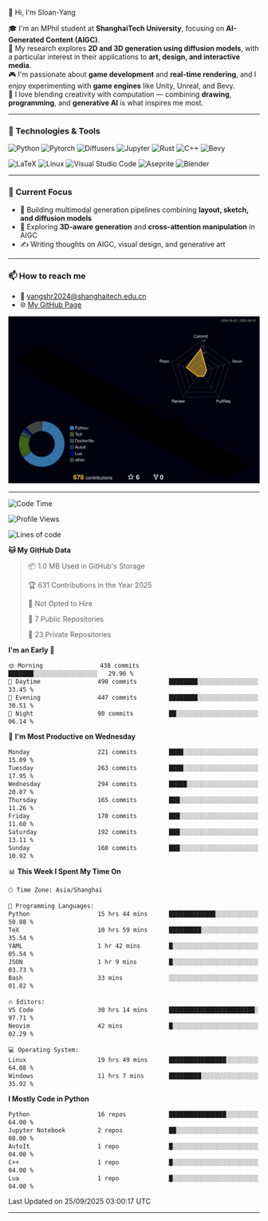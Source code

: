👋 Hi, I'm Sloan-Yang

🎓 I'm an MPhil student at **ShanghaiTech University**, focusing on **AI-Generated Content (AIGC)**.  
🧠 My research explores **2D and 3D generation using diffusion models**, with a particular interest in their applications to **art, design, and interactive media**.  
🎮 I'm passionate about **game development** and **real-time rendering**, and I enjoy experimenting with **game engines** like Unity, Unreal, and Bevy.  
🎨 I love blending creativity with computation — combining **drawing**, **programming**, and **generative AI** is what inspires me most.

---

### 🧰 Technologies & Tools

![Python](https://img.shields.io/badge/python-%233776AB.svg?style=for-the-badge&logo=python&logoColor=white)
![Pytorch](https://img.shields.io/badge/pytorch-%23EE4C2C.svg?style=for-the-badge&logo=pytorch&logoColor=white)
![Diffusers](https://img.shields.io/badge/diffusers-HuggingFace-yellow?style=for-the-badge&logo=huggingface&logoColor=black)
![Jupyter](https://img.shields.io/badge/Jupyter-%23F37626.svg?style=for-the-badge&logo=Jupyter&logoColor=white)
![Rust](https://img.shields.io/badge/Rust-%23000000.svg?style=for-the-badge&logo=rust&logoColor=white)
![C++](https://img.shields.io/badge/C++-%2300599C.svg?style=for-the-badge&logo=c%2B%2B&logoColor=white)
![Bevy](https://img.shields.io/badge/Bevy-000000.svg?style=for-the-badge&logo=bevy&logoColor=white)

![LaTeX](https://img.shields.io/badge/LaTeX-47A141?style=for-the-badge&logo=latex&logoColor=white)
![Linux](https://img.shields.io/badge/Linux-FCC624?style=for-the-badge&logo=linux&logoColor=black)
![Visual Studio Code](https://img.shields.io/badge/VSCode-0078d7.svg?style=for-the-badge&logo=visual-studio-code&logoColor=white)
![Aseprite](https://img.shields.io/badge/Aseprite-FFFFFF?style=for-the-badge&logo=Aseprite&logoColor=%237D929E)
![Blender](https://img.shields.io/badge/Blender-F5792A?style=for-the-badge&logo=blender&logoColor=white)

---

### 🔭 Current Focus

- 🎨 Building multimodal generation pipelines combining **layout, sketch, and diffusion models**
- 🧪 Exploring **3D-aware generation** and **cross-attention manipulation** in AIGC
- ✍️ Writing thoughts on AIGC, visual design, and generative art

---

### 📫 How to reach me

- 📧 <a href="mailto:yangshr2024@shanghaitech.edu.cn">yangshr2024@shanghaitech.edu.cn</a>
- 🌐 [My GitHub Page](https://sloan-yang.github.io)  



![3D Profile](https://raw.githubusercontent.com/Sloan-Yang/Sloan-Yang/main/profile-3d-contrib/profile-night-rainbow.svg)

---


<!--START_SECTION:waka-->
![Code Time](http://img.shields.io/badge/Code%20Time-589%20hrs%2044%20mins-blue)

![Profile Views](http://img.shields.io/badge/Profile%20Views-1-blue)

![Lines of code](https://img.shields.io/badge/From%20Hello%20World%20I%27ve%20Written-2.2%20million%20lines%20of%20code-blue)

**🐱 My GitHub Data** 

> 📦 1.0 MB Used in GitHub's Storage 
 > 
> 🏆 631 Contributions in the Year 2025
 > 
> 🚫 Not Opted to Hire
 > 
> 📜 7 Public Repositories 
 > 
> 🔑 23 Private Repositories 
 > 
**I'm an Early 🐤** 

```text
🌞 Morning                438 commits         ███████░░░░░░░░░░░░░░░░░░   29.90 % 
🌆 Daytime                490 commits         ████████░░░░░░░░░░░░░░░░░   33.45 % 
🌃 Evening                447 commits         ████████░░░░░░░░░░░░░░░░░   30.51 % 
🌙 Night                  90 commits          ██░░░░░░░░░░░░░░░░░░░░░░░   06.14 % 
```
📅 **I'm Most Productive on Wednesday** 

```text
Monday                   221 commits         ████░░░░░░░░░░░░░░░░░░░░░   15.09 % 
Tuesday                  263 commits         ████░░░░░░░░░░░░░░░░░░░░░   17.95 % 
Wednesday                294 commits         █████░░░░░░░░░░░░░░░░░░░░   20.07 % 
Thursday                 165 commits         ███░░░░░░░░░░░░░░░░░░░░░░   11.26 % 
Friday                   170 commits         ███░░░░░░░░░░░░░░░░░░░░░░   11.60 % 
Saturday                 192 commits         ███░░░░░░░░░░░░░░░░░░░░░░   13.11 % 
Sunday                   160 commits         ███░░░░░░░░░░░░░░░░░░░░░░   10.92 % 
```


📊 **This Week I Spent My Time On** 

```text
🕑︎ Time Zone: Asia/Shanghai

💬 Programming Languages: 
Python                   15 hrs 44 mins      █████████████░░░░░░░░░░░░   50.88 % 
TeX                      10 hrs 59 mins      █████████░░░░░░░░░░░░░░░░   35.54 % 
YAML                     1 hr 42 mins        █░░░░░░░░░░░░░░░░░░░░░░░░   05.54 % 
JSON                     1 hr 9 mins         █░░░░░░░░░░░░░░░░░░░░░░░░   03.73 % 
Bash                     33 mins             ░░░░░░░░░░░░░░░░░░░░░░░░░   01.82 % 

🔥 Editors: 
VS Code                  30 hrs 14 mins      ████████████████████████░   97.71 % 
Neovim                   42 mins             █░░░░░░░░░░░░░░░░░░░░░░░░   02.29 % 

💻 Operating System: 
Linux                    19 hrs 49 mins      ████████████████░░░░░░░░░   64.08 % 
Windows                  11 hrs 7 mins       █████████░░░░░░░░░░░░░░░░   35.92 % 
```

**I Mostly Code in Python** 

```text
Python                   16 repos            ████████████████░░░░░░░░░   64.00 % 
Jupyter Notebook         2 repos             ██░░░░░░░░░░░░░░░░░░░░░░░   08.00 % 
AutoIt                   1 repo              █░░░░░░░░░░░░░░░░░░░░░░░░   04.00 % 
C++                      1 repo              █░░░░░░░░░░░░░░░░░░░░░░░░   04.00 % 
Lua                      1 repo              █░░░░░░░░░░░░░░░░░░░░░░░░   04.00 % 
```




 Last Updated on 25/09/2025 03:00:17 UTC
<!--END_SECTION:waka-->

---





